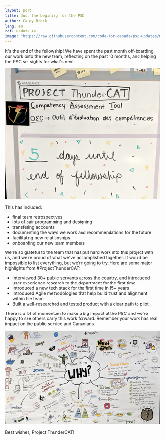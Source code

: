 ```yaml
---
layout: post
title: Just the begining for the PSC
author: Caley Brock
lang: en
ref: update-14
image: "https://raw.githubusercontent.com/code-for-canada/psc-updates/master/images/preview-pics/why-poster.jpg"
---
```


It's the end of the fellowship! We have spent the past month off-boarding our work onto the new team, reflecting on the past 10 months, and helping the PSC set sights for what's next.

![alt text](https://raw.githubusercontent.com/code-for-canada/psc-updates/master/images/status-board.jpg "5 days until the end of the fellowship")

This has included:
- final team retrospectives
- lots of pair programming and designing
- transfering accounts
- documenting the ways we work and recommendations for the future
- facilitating new relationships
- onboarding our new team members 

We're so grateful to the team that has put hard work into this project with us, and we're proud of what we've accomplished together. It would be impossible to list everything, but we’re going to try. Here are some major highlights from #ProjectThunderCAT:

- Interviewed 30+ public servants across the country, and introduced user experience research to the department for the first time
- Introduced a new tech stack for the first time in 15+ years
- Introduced Agile methodologies that help build trust and alignment within the team
- Built a well-researched and tested product with a clear path to pilot

There is a lot of momentum to make a big impact at the PSC and we're happy to see others carry this work forward. Remember your work has real impact on the public service and Canadians.

![alt text](https://raw.githubusercontent.com/code-for-canada/psc-updates/master/images/why-poster.jpg "What is the Why? Drawing")

Best wishes, Project ThunderCAT!
